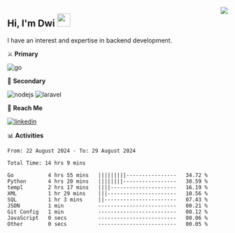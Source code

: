 [<img src="https://komarev.com/ghpvc/?username=masred&color=green&style=flat-square&label=Profile+Views" align="right">](github.com/masred)

## Hi, I'm Dwi <img src="https://raw.githubusercontent.com/MartinHeinz/MartinHeinz/master/wave.gif" width="30px">

I have an interest and expertise in backend development.

⚔️ **Primary**

![go](https://img.shields.io/badge/---?logo=go&label=Golang&style=social)

🔪 **Secondary**

![nodejs](https://img.shields.io/badge/---?logo=node.js&label=Node.js&style=social&logoColor=green)
![laravel](https://img.shields.io/badge/---?logo=laravel&label=Laravel&style=social)

🔗 **Reach Me**

[![linkedin](https://img.shields.io/badge/---?logo=linkedin&label=LinkedIn&style=social)](https://linkedin.com/in/dwifitriyanto)

📊 **Activities**

<!--START_SECTION:waka-->

```all_time
From: 22 August 2024 - To: 29 August 2024

Total Time: 14 hrs 9 mins

Go           4 hrs 55 mins   |||||||||----------------   34.72 %
Python       4 hrs 20 mins   ||||||||-----------------   30.59 %
templ        2 hrs 17 mins   ||||---------------------   16.19 %
XML          1 hr 29 mins    |||----------------------   10.56 %
SQL          1 hr 3 mins     ||-----------------------   07.43 %
JSON         1 min           -------------------------   00.21 %
Git Config   1 min           -------------------------   00.12 %
JavaScript   0 secs          -------------------------   00.06 %
Other        0 secs          -------------------------   00.05 %
```

<!--END_SECTION:waka-->
